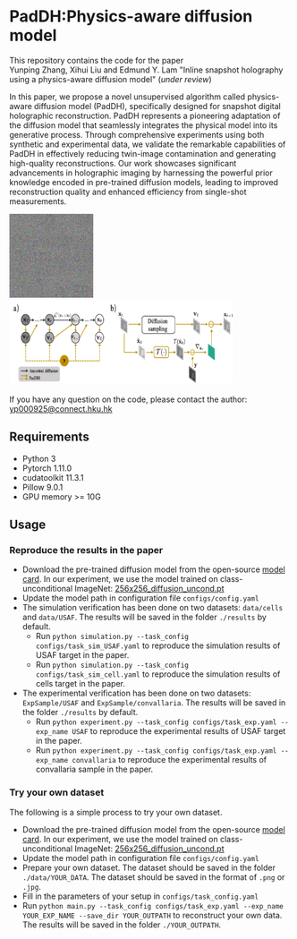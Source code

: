 # PadDH:Physics-aware diffusion model
This repository contains the code for the paper 
<br /> Yunping Zhang, Xihui Liu and Edmund Y. Lam "Inline snapshot holography using a physics-aware diffusion model" (_under review_)

 In this paper, we propose a novel unsupervised algorithm called physics-aware diffusion model (PadDH), specifically designed for snapshot digital holographic reconstruction. 
 PadDH represents a pioneering adaptation of the diffusion model that seamlessly integrates the physical model into its generative process. 
Through comprehensive experiments using both synthetic and experimental data, we validate the remarkable capabilities of PadDH in effectively reducing twin-image contamination and generating high-quality reconstructions. Our work showcases significant advancements in holographic imaging by harnessing the powerful prior knowledge encoded in pre-trained diffusion models, leading to improved reconstruction quality and enhanced efficiency from single-shot measurements.
 
<img src="src/process.gif" alt="precess" width="150" height="150">   <img src="src/algorithm.png" alt="diagram1" width="400" height="150">    
<br /> If you have any question on the code, please contact the author: yp000925@connect.hku.hk

## Requirements
- Python 3
- Pytorch 1.11.0 
- cudatoolkit 11.3.1
- Pillow  9.0.1 
- GPU memory >= 10G

## Usage 
### Reproduce the results in the paper
- Download the pre-trained diffusion model from the open-source [model card](https://github.com/openai/guided-diffusion/tree/main). In our experiment, we use the model trained on class-unconditional ImageNet: [256x256_diffusion_uncond.pt](https://openaipublic.blob.core.windows.net/diffusion/jul-2021/256x256_diffusion_uncond.pt)
- Update the model path in configuration file ```configs/config.yaml```
- The simulation verification has been done on two datasets: ```data/cells``` and ```data/USAF```. The results will be saved in the folder ```./results``` by default.
  - Run ```python simulation.py --task_config configs/task_sim_USAF.yaml``` to reproduce the simulation results of USAF target in the paper.
  - Run ```python simulation.py --task_config configs/task_sim_cell.yaml``` to reproduce the simulation results of cells target in the paper.
- The experimental verification has been done on two datasets: ```ExpSample/USAF``` and ```ExpSample/convallaria```. The results will be saved in the folder ```./results``` by default.
  - Run ```python experiment.py --task_config configs/task_exp.yaml --exp_name USAF``` to reproduce the experimental results of USAF target in the paper.
  - Run ```python experiment.py --task_config configs/task_exp.yaml --exp_name convallaria``` to reproduce the experimental results of convallaria sample in the paper.

### Try your own dataset 
The following is a simple process to try your own dataset.
- Download the pre-trained diffusion model from the open-source [model card](https://github.com/openai/guided-diffusion/tree/main). In our experiment, we use the model trained on class-unconditional ImageNet: [256x256_diffusion_uncond.pt](https://openaipublic.blob.core.windows.net/diffusion/jul-2021/256x256_diffusion_uncond.pt)
- Update the model path in configuration file ```configs/config.yaml```
- Prepare your own dataset. The dataset should be saved in the folder ```./data/YOUR_DATA```. The dataset should be saved in the format of ```.png``` or ```.jpg```.
- Fill in the parameters of your setup in ```configs/task_config.yaml```
- Run ```python main.py --task_config configs/task_exp.yaml --exp_name YOUR_EXP_NAME --save_dir YOUR_OUTPATH``` to reconstruct your own data. The results will be saved in the folder ```./YOUR_OUTPATH```.

[//]: # (    - Modify the function ```parse_task``` in ```experiment.py``` to load your own dataset. )

[//]: # (      ```python)

[//]: # (        def parse_task&#40;exp_name&#41;: )

[//]: # (            # define the prop_kernel and measurement &#40;preprocessed hologram&#41; for each experiment)

[//]: # (            if exp_name == 'YOUR_DATA':)

[//]: # (                # define the preprocess_img function to load your own data, it should be normalized to [0,1] and the shape should be [256,256] to match the pre-trained network.)

[//]: # (                processed_img = preprocess_img&#40;'./data/YOUR_DATA'&#41;  )

[//]: # (                # define the prop_kernel, fill in your own parameters. Note that if you use resize, you should also update the parameters of deltax and deltay accordingly.)

[//]: # (                prop_kernel = dict&#40;wavelength=None,deltax=None,deltay=None,distance=None, nx=256, ny=256&#41;)

[//]: # (                return {'prop_kernel':prop_kernel, 'measurement':processed_img} )

[//]: # (      ```)
    